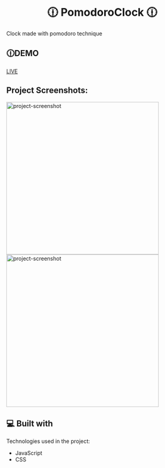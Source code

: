 
<h1 align="center" id="title">🕧 PomodoroClock 🕧</h1>

<p>Clock made with pomodoro technique </p>

<h2>🕧DEMO</h2> 

[LIVE](https://adamangg.github.io/Clock-Pomodoro/)

<h2>Project Screenshots:</h2>
<span>
<img height="400px" src="https://i.imgur.com/NeKU2sK.png" alt="project-screenshot" width="" height="400/">
</span>
<span>
<img display="inline-block" src="https://i.imgur.com/dOhDnfa.png" alt="project-screenshot" width="" height="400/">
</span>

<h2>💻 Built with</h2>

Technologies used in the project:

*   JavaScript
*   CSS


